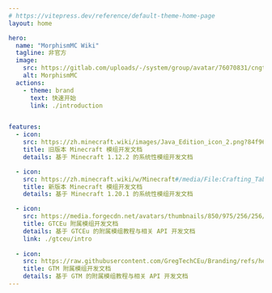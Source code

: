 ```yaml
---
# https://vitepress.dev/reference/default-theme-home-page
layout: home

hero:
  name: "MorphismMC Wiki"
  tagline: 非官方
  image:
    src: https://gitlab.com/uploads/-/system/group/avatar/76070831/cngtommunity_icon.png
    alt: MorphismMC
  actions:
    - theme: brand
      text: 快速开始
      link: ./introduction


features:
  - icon:
    src: https://zh.minecraft.wiki/images/Java_Edition_icon_2.png?84f96&format=original
    title: 旧版本 Minecraft 模组开发文档
    details: 基于 Minecraft 1.12.2 的系统性模组开发文档

  - icon:
    src: https://zh.minecraft.wiki/w/Minecraft#/media/File:Crafting_Table_JE4_BE3.png
    title: 新版本 Minecraft 模组开发文档
    details: 基于 Minecraft 1.20.1 的系统性模组开发文档

  - icon:
    src: https://media.forgecdn.net/avatars/thumbnails/850/975/256/256/638252863907612360.png
    title: GTCEu 附属模组开发文档
    details: 基于 GTCEu 的附属模组教程与相关 API 开发文档
    link: ./gtceu/intro
    
  - icon:
    src: https://raw.githubusercontent.com/GregTechCEu/Branding/refs/heads/master/gregtech_ceu_modern_logo_large_modern.png
    title: GTM 附属模组开发文档
    details: 基于 GTM 的附属模组教程与相关 API 开发文档
---
```

